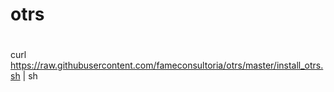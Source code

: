 # otrs


# 


curl https://raw.githubusercontent.com/fameconsultoria/otrs/master/install_otrs.sh | sh
  
  
